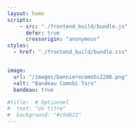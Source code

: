 ```yaml
---
layout: home
scripts:
    - src: "./frontend_build/bundle.js"
      defer: true
      crossorigin: "anonymous"
styles:
  - href: "./frontend_build/bundle.css"


image:
  url: "/images/bannierecomobi2206.png"
  <alt: "Bandeau Comobi Tarn"
  bandeau: true

#title:  # Optionnel
#  text: "Un titre"
#  background: "#c9d622"
---
```

